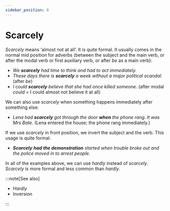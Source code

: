 ```yaml
---
sidebar_position: 8
---
```


# Scarcely

*Scarcely* means ‘almost not at all’. It is quite formal. It usually comes in the normal mid position for adverbs (between the subject and the main verb, or after the modal verb or first auxiliary verb, or after *be* as a main verb):

- *We **scarcely** had time to think and had to act immediately.*
- *These days there is **scarcely** a week without a major political scandal.* (after *be*)
- *I could **scarcely** believe that she had once killed someone.* (after modal *could* = I could almost not believe it at all)

We can also use *scarcely* when something happens immediately after something else:

- *Lena had **scarcely** got through the door **when** the phone rang. It was Mrs Bate.* (Lena entered the house; the phone rang immediately.)

If we use *scarcely* in front position, we invert the subject and the verb. This usage is quite formal:

- ***Scarcely*** ***had*** ***the demonstration*** *started when trouble broke out and the police moved in to arrest people.*

In all of the examples above, we can use *hardly* instead of *scarcely*. *Scarcely* is more formal and less common than *hardly*.

:::note[See also]

- *Hardly*
- Inversion

:::

